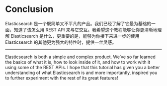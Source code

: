 # Conclusion

Elasticsearch 是一个既简单又不平凡的产品。我们已经了解了它最为基础的一面，知道了该怎么用 REST API 来与它交互。我希望这个教程能够让你更清晰地理解 Elasticsearch 是什么，更重要的是，能够为你接下来进一步的使用 Elasticsearch 的其他更为强大的特性时，提供一丝灵感。

***

Elasticsearch is both a simple and complex product. We’ve so far learned the basics of what it is, how to look inside of it, and how to work with it using some of the REST APIs. I hope that this tutorial has given you a better understanding of what Elasticsearch is and more importantly, inspired you to further experiment with the rest of its great features!